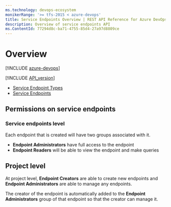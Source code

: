 ```yaml
---
ms.technology: devops-ecosystem
monikerRange: '>= tfs-2015 < azure-devops'
title: Service Endpoints Overview | REST API Reference for Azure DevOps Server
description: Overview of service endpoints API
ms.ContentId: 77294d8c-ba71-4755-85d4-27a97d8809ce
---
```


# Overview

[!INCLUDE [azure-devops](../_data/azure-devops-message.md)]


[!INCLUDE [API_version](../_data/version3-preview1.md)]

* [Service Endpoint Types](./endpoint-types.md)
* [Service Endpoints](./endpoints.md)

## Permissions on service endpoints

### Service endpoints level

Each endpoint that is created will have two groups associated with it.

* __Endpoint Administrators__ have full access to the endpoint
* __Endpoint Readers__ will be able to view the endpoint and make queries 

## Project level

At project level, __Endpoint Creators__ are able to create new endpoints and __Endpoint Administrators__ are able to manage any endpoints.

The creator of the endpoint is automatically added to the __Endpoint Administrators__ group of that endpoint so that the creator can manage it.
